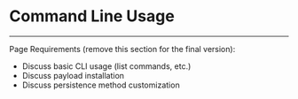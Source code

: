 # Command Line Usage





--------
Page Requirements (remove this section for the final version):
- Discuss basic CLI usage (list commands, etc.)
- Discuss payload installation
- Discuss persistence method customization